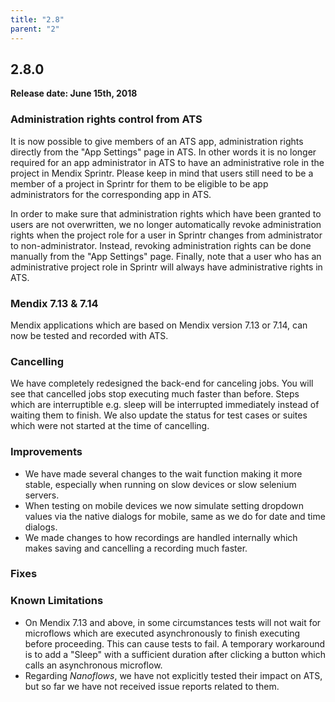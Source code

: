 ```yaml
---
title: "2.8"
parent: "2"
---
```


## 2.8.0

**Release date: June 15th, 2018**

### Administration rights control from ATS

It is now possible to give members of an ATS app, administration rights directly from the "App Settings" page in ATS. In other words it is no longer required for an app administrator in ATS to have an administrative role in the project in Mendix Sprintr. Please keep in mind that users still need to be a member of a project in Sprintr for them to be eligible to be app administrators for the corresponding app in ATS.

In order to make sure that administration rights which have been granted to users are not overwritten, we no longer automatically revoke administration rights when the project role for a user in Sprintr changes from administrator to non-administrator. Instead, revoking administration rights can be done manually from the "App Settings" page. Finally, note that a user who has an administrative project role in Sprintr will always have administrative rights in ATS.

### Mendix 7.13 & 7.14

Mendix applications which are based on Mendix version 7.13 or 7.14, can now be tested and recorded with ATS.

### Cancelling

We have completely redesigned the back-end for canceling jobs. You will see that cancelled jobs stop executing much faster than before. Steps which are interruptible e.g. sleep will be interrupted immediately instead of waiting them to finish. We also update the status for test cases or suites which were not started at the time of cancelling. 

### Improvements
* We have made several changes to the wait function making it more stable, especially when running on slow devices or slow selenium servers. 
* When testing on mobile devices we now simulate setting dropdown values via the native dialogs for mobile, same as we do for date and time dialogs.
* We made changes to how recordings are handled internally which makes saving and cancelling a recording much faster.

### Fixes

### Known Limitations
* On Mendix 7.13 and above, in some circumstances tests will not wait for microflows which are executed asynchronously to finish executing before proceeding. This can cause tests to fail. A temporary workaround is to add a "Sleep" with a sufficient duration after clicking a button which calls an asynchronous microflow.
* Regarding _Nanoflows_, we have not explicitly tested their impact on ATS, but so far we have not received issue reports related to them.